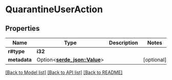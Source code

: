# QuarantineUserAction

## Properties

Name | Type | Description | Notes
------------ | ------------- | ------------- | -------------
**r#type** | **i32** |  | 
**metadata** | Option<[**serde_json::Value**](.md)> |  | [optional]

[[Back to Model list]](../README.md#documentation-for-models) [[Back to API list]](../README.md#documentation-for-api-endpoints) [[Back to README]](../README.md)


